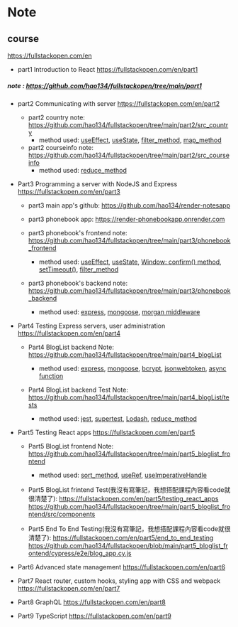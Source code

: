 # Note
## course
https://fullstackopen.com/en

* part1 Introduction to React
https://fullstackopen.com/en/part1
##### note : https://github.com/hao134/fullstackopen/tree/main/part1

* part2 Communicating with server
https://fullstackopen.com/en/part2
    * part2 country note: 
    https://github.com/hao134/fullstackopen/tree/main/part2/src_country
        * method used: 
        [useEffect](https://legacy.reactjs.org/docs/hooks-effect.html),
        [useState](https://legacy.reactjs.org/docs/hooks-state.html),
        [filter_method](https://developer.mozilla.org/en-US/docs/Web/JavaScript/Reference/Global_Objects/Array/filter),
        [map_method](https://developer.mozilla.org/en-US/docs/Web/JavaScript/Reference/Global_Objects/Map)
    * part2 courseinfo note: 
    https://github.com/hao134/fullstackopen/tree/main/part2/src_courseinfo
        * method used:
        [reduce_method](https://developer.mozilla.org/en-US/docs/Web/JavaScript/Reference/Global_Objects/Array/reduce)
* Part3 Programming a server with NodeJS and Express
https://fullstackopen.com/en/part3
    * part3 main app's github:
    https://github.com/hao134/render-notesapp

    * part3 phonebook app:
    https://render-phonebookapp.onrender.com

    * part3 phonebook's frontend note:
    https://github.com/hao134/fullstackopen/tree/main/part3/phonebook_frontend
        * method used:
        [useEffect](https://legacy.reactjs.org/docs/hooks-effect.html),
        [useState](https://legacy.reactjs.org/docs/hooks-state.html),
        [Window: confirm() method](https://developer.mozilla.org/en-US/docs/Web/API/Window/confirm),
        [setTimeout()](https://developer.mozilla.org/en-US/docs/Web/API/setTimeout),
        [filter_method](https://developer.mozilla.org/en-US/docs/Web/JavaScript/Reference/Global_Objects/Array/filter)


    * part3 phonebook's backend note:
    https://github.com/hao134/fullstackopen/tree/main/part3/phonebook_backend
        * method used:
        [express](https://expressjs.com),
        [mongoose](https://mongoosejs.com/docs/guide.html),
        [morgan middleware](https://expressjs.com/en/resources/middleware/morgan.html)


* Part4 Testing Express servers, user administration
https://fullstackopen.com/en/part4
    * Part4 BlogList backend Note:
    https://github.com/hao134/fullstackopen/tree/main/part4_blogList
        * method used:
        [express](https://expressjs.com),
        [mongoose](https://mongoosejs.com/docs/guide.html),
        [bcrypt](https://www.npmjs.com/package/bcrypt),
        [jsonwebtoken](https://github.com/auth0/node-jsonwebtoken),
        [async function](https://developer.mozilla.org/en-US/docs/Web/JavaScript/Reference/Statements/async_function)
    
    * Part4 BlogList backend Test Note:
    https://github.com/hao134/fullstackopen/tree/main/part4_blogList/tests
        * method used:
        [jest](https://jestjs.io),
        [supertest](https://www.npmjs.com/package/supertest),
        [Lodash](https://lodash.com),
        [reduce_method](https://developer.mozilla.org/en-US/docs/Web/JavaScript/Reference/Global_Objects/Array/reduce)

* Part5 Testing React apps
https://fullstackopen.com/en/part5
    * Part5 BlogList frontend Note:
    https://github.com/hao134/fullstackopen/tree/main/part5_bloglist_frontend
      * method used:
      [sort_method](https://developer.mozilla.org/en-US/docs/Web/JavaScript/Reference/Global_Objects/Array/sort),
      [useRef](https://legacy.reactjs.org/docs/hooks-reference.html#useref),
      [useImperativeHandle](https://legacy.reactjs.org/docs/hooks-reference.html#useimperativehandle)

    * Part5 BlogList frintend Test(我沒有寫筆記，我想搭配課程內容看code就很清楚了):
    https://fullstackopen.com/en/part5/testing_react_apps
    https://github.com/hao134/fullstackopen/tree/main/part5_bloglist_frontend/src/components

    * Part5 End To End Testing(我沒有寫筆記，我想搭配課程內容看code就很清楚了):
    https://fullstackopen.com/en/part5/end_to_end_testing
    https://github.com/hao134/fullstackopen/blob/main/part5_bloglist_frontend/cypress/e2e/blog_app.cy.js

* Part6 Advanced state management
https://fullstackopen.com/en/part6

* Part7 React router, custom hooks, styling app with CSS and webpack
https://fullstackopen.com/en/part7

* Part8 GraphQL
https://fullstackopen.com/en/part8

* Part9 TypeScript
https://fullstackopen.com/en/part9